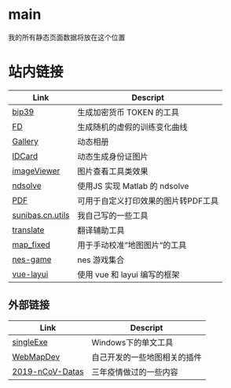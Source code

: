# main
我的所有静态页面数据将放在这个位置

# 站内链接

| Link | Descript |
| -------- | -------- |
| [bip39](./static_web//bip39/bip39-standalone.html) | 生成加密货币 TOKEN 的工具 |
| [FD](./static_web//FakeData_xiaobai/index.html) | 生成随机的虚假的训练变化曲线 |
| [Gallery](./static_web//galleryAni/index.html) | 动态相册 |
| [IDCard](./static_web//idcard/index.html) | 动态生成身份证图片 |
| [imageViewer](./static_web//imageViewer/index.html) | 图片查看工具类效果 |
| [ndsolve](./static_web//ndsolve/index.html) | 使用JS 实现 Matlab 的 ndsolve  |
| [PDF](./static_web//PDF/index.html) | 可用于自定义打印效果的图片转PDF工具 |
| [sunibas.cn.utils](./static_web//sunibas.cn.utils/index.html) | 我自己写的一些工具 |
| [translate](./static_web//trans/index.html) | 翻译辅助工具 |
| [map_fixed](./static_web//map_fixed/index.html) | 用于手动校准”地图图片“的工具 |
| [nes-game](./static_web//nes-game/index.html) | nes 游戏集合 |
| [vue-layui](./static_web//vue-layui/index.html) | 使用 vue 和 layui 编写的框架  |

## 外部链接

| Link | Descript |
| -------- | -------- |
| [singleExe](https://github.com/IBAS0742/singleExe) | Windows下的单文工具 |
| [WebMapDev](./static_web//WebMapDev/README.md) | 自己开发的一些地图相关的插件 |
| [2019-nCoV-Datas](https://github.com/SunIBAS/2019-nCoV-Datas) | 三年疫情做过的一些内容 |